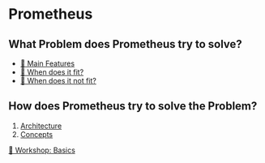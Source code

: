 # Prometheus

## What Problem does Prometheus try to solve?

* [📕 Main Features](https://prometheus.io/docs/introduction/overview/#features)
* [📕 When does it fit?](https://prometheus.io/docs/introduction/overview/#when-does-it-fit)
* [📕 When does it not fit?](https://prometheus.io/docs/introduction/overview/#when-does-it-not-fit)

## How does Prometheus try to solve the Problem?

1) [Architecture](concepts/architecture.md)
2) [Concepts](concepts/concepts.md)

[🧰 Workshop: Basics](playgrounds/basics.md)
